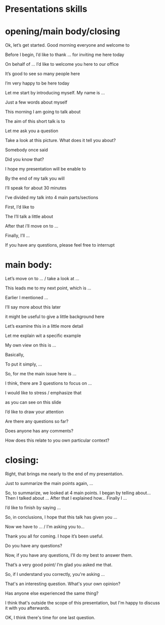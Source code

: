 # Presentations skills

# opening/main body/closing

<p>Ok, let’s get started. Good morning everyone and welcome to</p>
<p>Before I begin, I’d like to thank … for inviting me here today</p>
<p>On behalf of … I’d like to welcome you here to our office</p>
<p>It’s good to see so many people here</p>
<p>I’m very happy to be here today</p>

<p>Let me start by introducing myself. My name is ...</p>
<p>Just a few words about myself</p>

<p>This morning I am going to talk about</p>
<p>The aim of this short talk is to</p>

<p>Let me ask you a question</p>
<p>Take a look at this picture. What does it tell you about?</p>
<p>Somebody once said</p>
<p>Did you know that?</p>

<p>I hope my presentation will be enable to</p>
<p>By the end of my talk you will</p>

<p>I’ll speak for about 30 minutes</p>
<p>I’ve divided my talk into 4 main parts/sections</p>
<p>First, I’d like to</p>
<p>The I’ll talk a  little about</p>
<p>After that i’ll move on to ...</p>
<p>Finally, I’ll ...</p>
<p>If you have any questions, please feel free to interrupt</p>

# main body:
<p>Let’s move on to … / take a look at ...</p>
<p>This leads me to my next point, which is ...</p>
<p>Earlier I mentioned ...</p>
<p>I’ll say more about this later</p>

<p>it might be useful to give a little background here</p>
<p>Let’s examine this in a little more detail</p>
<p>Let me explain wit a specific example</p>
<p>My own view on this is ...</p>

<p>Basically,</p>
<p>To put it simply, ...</p>
<p>So, for me the main issue here is ...</p>
<p>I think, there are 3 questions to focus on ...</p>
<p>I would like to stress / emphasize that</p>

<p>as you can see on this slide</p>
<p>I’d like to draw your attention</p>

<p>Are there any questions so far?</p>
<p>Does anyone has any comments?</p>
<p>How does this relate to you own particular context?</p>

# closing:
<p>Right, that brings me nearly to the end of my presentation.</p>
<p>Just to summarize the main points again, …</p>
<p>So, to summarize, we looked at 4 main points. I began by telling about… Then I talked about … After that I explained how… Finally I …</p>

<p>I’d like to finish by saying …</p>
<p>So, in conclusions, I hope that this talk has given you …</p>
<p>Now we have to … / I’m asking you to…</p>
<p>Thank you all for coming. I hope it’s been useful.</p>

<p>Do you have any questions?</p>
<p>Now, if you have any questions, I’ll do my best to answer them.</p>

<p>That’s a very good point/ I’m glad you asked me that.</p>
<p>So, if I understand you correctly, you're asking ...</p>
<p>That's an interesting question. What's your own opinion?</p>
<p>Has anyone else experienced the same thing?</p>
<p>I think that's outside the scope of this presentation, but I'm happy to discuss it with you afterwards.</p>
<p>OK, I think there's time for one last question.</p>

